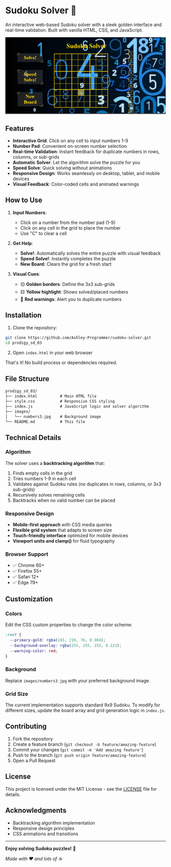 # Sudoku Solver 🧩

An interactive web-based Sudoku solver with a sleek golden interface and real-time validation. Built with vanilla HTML, CSS, and JavaScript.

![prodigy_sd_03](images/Screenshot.png)

## Features

- **Interactive Grid**: Click on any cell to input numbers 1-9
- **Number Pad**: Convenient on-screen number selection
- **Real-time Validation**: Instant feedback for duplicate numbers in rows, columns, or sub-grids
- **Automatic Solver**: Let the algorithm solve the puzzle for you
- **Speed Solve**: Quick solving without animations
- **Responsive Design**: Works seamlessly on desktop, tablet, and mobile devices
- **Visual Feedback**: Color-coded cells and animated warnings

## How to Use

1. **Input Numbers**: 
   - Click on a number from the number pad (1-9)
   - Click on any cell in the grid to place the number
   - Use "C" to clear a cell

2. **Get Help**:
   - **Solve!**: Automatically solves the entire puzzle with visual feedback
   - **Speed Solve!**: Instantly completes the puzzle
   - **New Board**: Clears the grid for a fresh start

3. **Visual Cues**:
   - 🟡 **Golden borders**: Define the 3x3 sub-grids
   - 🟨 **Yellow highlight**: Shows solved/placed numbers
   - 🔴 **Red warnings**: Alert you to duplicate numbers

## Installation

1. Clone the repository:
```bash
git clone https://github.com/Ashley-Programmer/sudoku-solver.git
cd prodigy_sd_03
```

2. Open `index.html` in your web browser

That's it! No build process or dependencies required.

## File Structure

```
prodigy_sd_03/
├── index.html          # Main HTML file
├── style.css           # Responsive CSS styling
├── index.js            # JavaScript logic and solver algorithm
├── images/
│   └── numbers3.jpg    # Background image
└── README.md           # This file
```

## Technical Details

### Algorithm
The solver uses a **backtracking algorithm** that:
1. Finds empty cells in the grid
2. Tries numbers 1-9 in each cell
3. Validates against Sudoku rules (no duplicates in rows, columns, or 3x3 sub-grids)
4. Recursively solves remaining cells
5. Backtracks when no valid number can be placed

### Responsive Design
- **Mobile-first approach** with CSS media queries
- **Flexible grid system** that adapts to screen size
- **Touch-friendly interface** optimized for mobile devices
- **Viewport units and clamp()** for fluid typography

### Browser Support
- ✅ Chrome 60+
- ✅ Firefox 55+  
- ✅ Safari 12+
- ✅ Edge 79+

## Customization

### Colors
Edit the CSS custom properties to change the color scheme:
```css
:root {
  --primary-gold: rgba(245, 219, 76, 0.904);
  --background-overlay: rgba(255, 255, 255, 0.123);
  --warning-color: red;
}
```

### Background
Replace `images/numbers3.jpg` with your preferred background image.

### Grid Size
The current implementation supports standard 9x9 Sudoku. To modify for different sizes, update the board array and grid generation logic in `index.js`.

## Contributing

1. Fork the repository
2. Create a feature branch (`git checkout -b feature/amazing-feature`)
3. Commit your changes (`git commit -m 'Add amazing feature'`)
4. Push to the branch (`git push origin feature/amazing-feature`)
5. Open a Pull Request

## License

This project is licensed under the MIT License - see the [LICENSE](LICENSE) file for details.

## Acknowledgments

- Backtracking algorithm implementation
- Responsive design principles
- CSS animations and transitions

---

**Enjoy solving Sudoku puzzles!** 🎯

*Made with ❤️ and lots of ☕*
